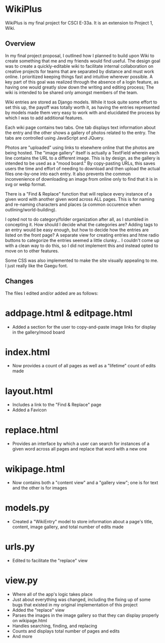 # WikiPlus

WikiPlus is my final project for CSCI E-33a.
It is an extension to Project 1, Wiki. 

## Overview

In my final project proposal, I outlined how I planned to build upon Wiki to create something that me and my friends would find useful.
The design goal was to create a quickly-editable wiki to facilitate internal collaboration on creative projects for teams that are separated by distance and must work online.
I prioritized keeping things fast and intuitive wherever possible.
A key part of this goal was realized through the absence of a login feature, as having one would greatly slow down the writing and editing process; The wiki is intended to be shared only amongst members of the team.

Wiki entries are stored as Django models. While it took quite some effort to set this up, the payoff was totally worth it, as having the entries represented by models made them very easy to work with and elucidated the process by which I was to add additional features.

Each wiki page contains two tabs. One tab displays text information about the entry and the other shows a gallery of photos related to the entry. The tabs are controlled using JavaScript and JQuery.

Photos are "uploaded" using links to elsewhere online that the photos are being hosted. The "image gallery" itself is actually a TextField wherein each line contains the URL to a different image.
This is by design, as the gallery is intended to be used as a "mood board."
By copy-pasting URLs, this saves users the time and effort of needing to download and then upload the actual files one-by-one into each entry.
It also prevents the common inconvenience of downloading an image from online only to find that it is in svg or webp format.

There is a "Find & Replace" function that will replace every instance of a given word with another given word across ALL pages. This is for naming and re-naming characters and places (a common occurence when outlining/world-building).

I opted not to do category/folder organization after all, as I stumbled in concepting it. How should I decide what the categories are? Adding tags to an entry would be easy enough, but how to decide how the entries are listed on the front page? A separate view for creating entries and htne radio buttons to categorize the entries seemed a little clunky... I couldn't come up with a clean way to do this, so I did not implement this and instead opted to move on to other features.

Some CSS was also implemented to make the site visually appealing to me. I just really like the Gaegu font.

## Changes

The files I edited and/or added are as follows:

# addpage.html & editpage.html

- Added a section for the user to copy-and-paste image links for display in the gallery/mood board

# index.html

- Now provides a count of all pages as well as a "lifetime" count of edits made

# layout.html

- Includes a link to the "Find & Replace" page
- Added a Favicon

# replace.html

- Provides an interface by which a user can search for instances of a given word across all pages and replace that word with a new one

# wikipage.html

- Now contains both a "content view" and a "gallery view"; one is for text and the other is for images

# models.py

- Created a "WikiEntry" model to store information about a page's title, content, image gallery, and total number of edits made

# urls.py

- Edited to facilitate the "replace" view

# view.py

- Where all of the app's logic takes place
- Just about everything was changed, including the fixing up of some bugs that existed in my original implementation of this project
- Added the "replace" view
- Parses the images in the image gallery so that they can display properly on wikipage.html
- Handles searching, finding, and replacing
- Counts and displays total number of pages and edits
- And more